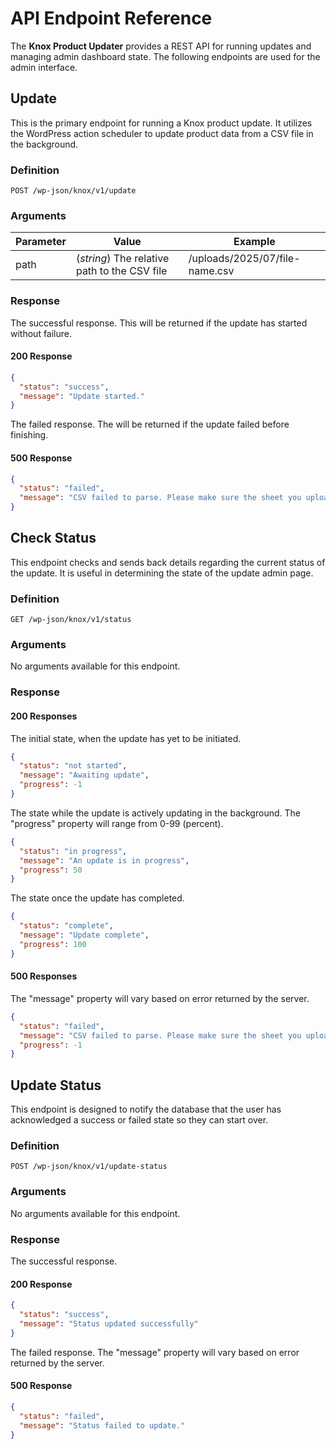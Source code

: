 # API Endpoint Reference
The **Knox Product Updater** provides a REST API for running updates and managing admin dashboard state. The following endpoints are used for the admin interface.

## Update
This is the primary endpoint for running a Knox product update. It utilizes the WordPress action scheduler to update product data from a CSV file in the background.

### Definition
```http
POST /wp-json/knox/v1/update
```

### Arguments
| Parameter | Value                                        | Example                        |
|-----------|----------------------------------------------|--------------------------------|
| path      | (*string*) The relative path to the CSV file | /uploads/2025/07/file-name.csv |

### Response
The successful response. This will be returned if the update has started without failure.
#### 200 Response
```json
{
  "status": "success",
  "message": "Update started."
}
```
The failed response. The will be returned if the update failed before finishing.
#### 500 Response
```json
{
  "status": "failed",
  "message": "CSV failed to parse. Please make sure the sheet you uploaded is formatted properly and try again."
}
```

## Check Status
This endpoint checks and sends back details regarding the current status of the update. It is useful in determining the state of the update admin page.

### Definition
`GET /wp-json/knox/v1/status`

### Arguments
No arguments available for this endpoint.

### Response
#### 200 Responses
The initial state, when the update has yet to be initiated.
```json
{
  "status": "not started",
  "message": "Awaiting update",
  "progress": -1
}
```
The state while the update is actively updating in the background. The "progress" property will range from 0-99 (percent).
```json
{
  "status": "in progress",
  "message": "An update is in progress",
  "progress": 50
}
```
The state once the update has completed.
```json
{
  "status": "complete",
  "message": "Update complete",
  "progress": 100
}
```
#### 500 Responses
The "message" property will vary based on error returned by the server.
```json
{
  "status": "failed",
  "message": "CSV failed to parse. Please make sure the sheet you uploaded is formatted properly and try again.",
  "progress": -1
}
```

## Update Status
This endpoint is designed to notify the database that the user has acknowledged a success or failed state so they can start over.

### Definition
`POST /wp-json/knox/v1/update-status`

### Arguments
No arguments available for this endpoint.

### Response
The successful response.
#### 200 Response
```json
{
  "status": "success",
  "message": "Status updated successfully"
}
```
The failed response. The "message" property will vary based on error returned by the server.
#### 500 Response
```json
{
  "status": "failed",
  "message": "Status failed to update."
}
```
